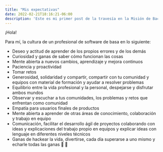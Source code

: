 ```yaml
---
title: "Mis expectativas"
date: 2022-02-21T18:16:21-06:00
description: 'Este es mi primer post de la travesía en la Misión de Backend con Node JS de Launch X.'
---
```


¡Hola!

Para mí, la cultura de un profesional de software de basa en lo siguiente:

- Deseo y actitud de aprender de los propios errores y de los demás
- Curiosidad y ganas de saber cómo funcionan las cosas
- Mente abierta a nuevos cambios, aprendizaje y mejora continuos
- Paciencia y proactividad
- Tomar retos
- Generosidad, solidaridad y compartir, compartir con tu comunidad y equipos con material de formación y ayudar a resolver problemas
- Equilibrio entre la vida profesional y la personal, despejarse y disfrutar ambos mundos
- Observar y escuchar a tus comunidades, los problemas y retos que enfrentan como comunidad
- Empatía para usuarios finales de productos
- Mente abierta a aprender de otras áreas de conocimiento, colaboración y trabajo en equipo
- Comunicación, facilitar el desarrollo ágil de proyectos colaborando con ideas y explicaciones del trabajo propio en equipos y explicar ideas con lenguaje en diferentes niveles técnicos
- Ganas de hackear la vida, divertirse, cada día superarse a uno mismo y echarle todas las ganas 💪 💙

